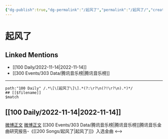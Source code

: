 ```yaml
---
{"dg-publish":true,"dg-permalink":"/起风了","permalink":"/起风了/","created":"2022-11-25T16:47:55.000+08:00","updated":"2023-01-04T13:23:28.005+08:00"}
---
```


# 起风了

## Linked Mentions
- [[100 Daily/2022-11-14\|2022-11-14]]
- [[300 Events/303 Data/腾讯音乐榜\|腾讯音乐榜]]


---

```expander
path:"100 Daily" /.*\[\[起风了\]\].*(?:\r?\n(?!\r?\n).*)*/
## [[$filename]]
$match
```
## [[100 Daily/2022-11-14\|2022-11-14]]
[微博正文](http://weibo.com/6573096128/Mf07fcGxs) [微博正文](https://weibo.com/6733257358/Mf06Y6DVd) [[300 Events/303 Data/腾讯音乐榜\|腾讯音乐榜]]腾讯音乐金曲研究报告-《[[200 Songs/起风了\|起风了]]》入选金曲
<-->